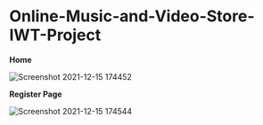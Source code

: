 # Online-Music-and-Video-Store-IWT-Project

**Home**

![Screenshot 2021-12-15 174452](https://user-images.githubusercontent.com/72688889/146186485-49808616-193c-4791-a1e0-6ebd1a6a8e98.png)

**Register Page**

![Screenshot 2021-12-15 174544](https://user-images.githubusercontent.com/72688889/146186553-d951c72a-d29c-4dd1-aac0-9f07fa335e91.png)
